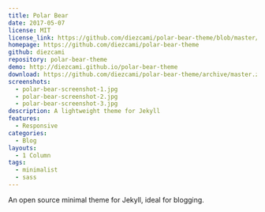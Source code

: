 ```yaml
---
title: Polar Bear
date: 2017-05-07
license: MIT
license_link: https://github.com/diezcami/polar-bear-theme/blob/master/LICENSE
homepage: https://github.com/diezcami/polar-bear-theme
github: diezcami
repository: polar-bear-theme
demo: http://diezcami.github.io/polar-bear-theme
download: https://github.com/diezcami/polar-bear-theme/archive/master.zip
screenshots:
  - polar-bear-screenshot-1.jpg
  - polar-bear-screenshot-2.jpg
  - polar-bear-screenshot-3.jpg
description: A lightweight theme for Jekyll
features:
  - Responsive
categories:
  - Blog
layouts:
  - 1 Column
tags:
  - minimalist
  - sass
---
```


An open source minimal theme for Jekyll, ideal for blogging.

